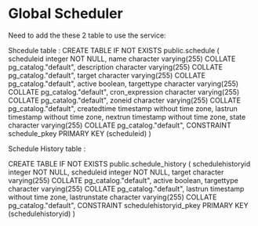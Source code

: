# Global Scheduler 

Need to add the these 2 table  to use the service:

Shcedule table :
CREATE TABLE IF NOT EXISTS public.schedule
(
    scheduleid integer NOT NULL,
    name character varying(255) COLLATE pg_catalog."default",
    description character varying(255) COLLATE pg_catalog."default",
    target character varying(255) COLLATE pg_catalog."default",
    active boolean,
    targettype character varying(255) COLLATE pg_catalog."default",
    cron_expression character varying(255) COLLATE pg_catalog."default",
    zoneid character varying(255) COLLATE pg_catalog."default",
    createdtime timestamp without time zone,
    lastrun timestamp without time zone,
    nextrun timestamp without time zone,
    state character varying(255) COLLATE pg_catalog."default",
    CONSTRAINT schedule_pkey PRIMARY KEY (scheduleid)
)

Schedule History table :

CREATE TABLE IF NOT EXISTS public.schedule_history
(
    schedulehistoryid integer NOT NULL,
    scheduleid integer NOT NULL,
    target character varying(255) COLLATE pg_catalog."default",
    active boolean,
    targettype character varying(255) COLLATE pg_catalog."default",
    lastrun timestamp without time zone,
    lastrunstate character varying(255) COLLATE pg_catalog."default",
    CONSTRAINT schedulehistoryid_pkey PRIMARY KEY (schedulehistoryid)
)
